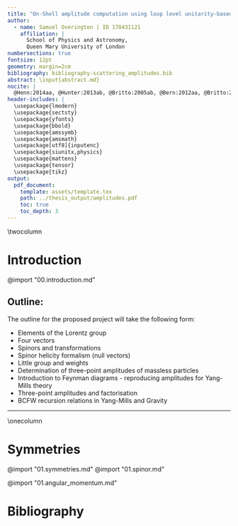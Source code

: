 ```yaml
---
title: "On-Shell amplitude computation using loop level unitarity-based techniques"
author:
  - name: Samuel Overington | ID 170431121
    affiliation: |
      School of Physics and Astronomy,
      Queen Mary University of London
numbersections: true
fontsize: 12pt
geometry: margin=2cm
bibliography: bibliography-scattering_amplitudes.bib
abstract: \input{abstract.md}
nocite: |
  @Henn:2014aa, @Hunter:2013ab, @Britto:2005ab, @Bern:2012aa, @Britto:2005aa, @Arkani-Hamed:2012aa, @Plefka:2014aa, @Landau:1975aa
header-includes: |
  \usepackage{lmodern}
  \usepackage{sectsty}
  \usepackage{yfonts}
  \usepackage{bbold}
  \usepackage{amssymb}
  \usepackage{amsmath}
  \usepackage[utf8]{inputenc}
  \usepackage{siunitx,physics}
  \usepackage{mattens}
  \usepackage{tensor}
  \usepackage{tikz}
output:
  pdf_document:
    template: assets/template.tex
    path: ../thesis_output/amplitudes.pdf
    toc: true
    toc_depth: 3
---
```


\twocolumn


# Introduction

@import "00.introduction.md"

## Outline:

The outline for the proposed project will take the following form:

*   Elements of the Lorentz group
*   Four vectors
*   Spinors and transformations
*   Spinor helicity formalism (null vectors)
*   Little group and weights
*   Determination of three-point amplitudes of massless particles
*   Introduction to Feynman diagrams  - reproducing amplitudes for Yang-Mills theory
*   Three-point amplitudes and factorisation
*   BCFW recursion relations in Yang-Mills and Gravity

---

\onecolumn


# Symmetries

@import "01.symmetries.md"
@import "01.spinor.md"

@import "01.angular_momentum.md"





<!--
# Theoretical Motivation

# Experimental setup:

# Results and Discussion

# Conclusions -->

# Bibliography

